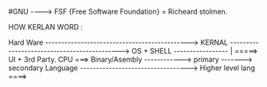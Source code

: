 #GNU ----> FSF {Free Software Foundation} = Richeard stolmen.

HOW KERLAN WORD :

Hard Ware ---------------------------------------------> KERNAL --------------------------------------------> OS + SHELL ----------------- | =====> UI + 3rd Party.
CPU ===> Binary/Asembly ------------> primary -------> secondary Language ----------------------------------> Higher level lang ====>

<!--  G:                              Booting  Process  Of  LINUX                                                         -->
<!-------------------------------------------------------------------------------------------------------------------------->
<!--  Y:                                                                                                                  -->
<!--                                                                                                                      -->
<!--                                                                                                                      -->
<!--                        POST => (power on self test.)                                                                 -->
<!--                         ||                                                                                           -->
<!--                         \\                                                                                           -->
<!--                  (ROM) BIOS/UEFI (basic input output system)                                                         -->
<!--                         ||                                                                                           -->
<!--                         \\                                                                                           -->
<!--                        SEMOS (clock+bios copy+changable settings + battery)                                          -->
<!--                         ||                                                                                           -->
<!--                         \\                                                                                           -->
<!--            |---------- MBR (master boot recovery) -chicken add Problem                                               -->
<!--            \                                                                                                         -->
<!--            |-----==> INIT-Ram-FS (grub location.)                                                                    -->
<!--                         ||                                                                                           -->
<!--R:                       \\                                                                                           -->
<!--    (Li-Lo)   ---- > GRUB (grand unix boot loader )                                                                   -->
<!--                         ||                                                                                           -->
<!--                         \\                                                                                           -->
<!--                                                                                                                      -->
<!--                                                                                                                      -->
<!--                                                                                                                      -->
<!--                                                                                                                      -->
<!--                                                                                                                      -->
<!--                                                                                                                      -->
<!--                                                                                                                      -->
<!--                                                                                                                      -->
<!--                                                                                                                      -->
<!--                                                                                                                      -->
<!--                                                                                                                      -->
<!--                                  -->
<!-- |  |  |  |  |  |  |  |  |  |  | -->
<!-- +--+--+--+--+--+--+--+--+--+--+ -->
